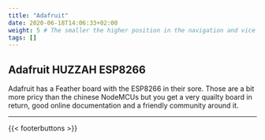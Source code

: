 ```yaml
---
title: "Adafruit"
date: 2020-06-18T14:06:33+02:00
weight: 5 # The smaller the higher position in the navigation and vice versa
tags: []
---
```

## Adafruit HUZZAH ESP8266
Adafruit has a Feather board with the ESP8266 in their sore. Those are a bit more pricy than the chinese NodeMCUs but you get a very quailty board in return, good online documentation and a friendly community around it.  

---

{{< footerbuttons >}}